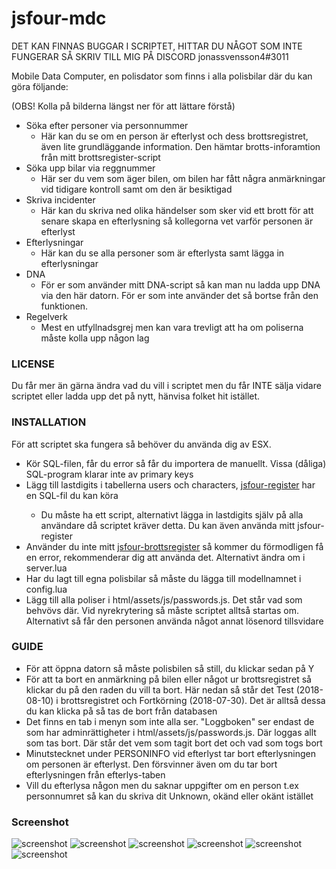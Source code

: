 # jsfour-mdc
DET KAN FINNAS BUGGAR I SCRIPTET, HITTAR DU NÅGOT SOM INTE FUNGERAR SÅ SKRIV TILL MIG PÅ DISCORD jonassvensson4#3011

Mobile Data Computer, en polisdator som finns i alla polisbilar där du kan göra följande:

(OBS! Kolla på bilderna längst ner för att lättare förstå)

* Söka efter personer via personnummer
  - Här kan du se om en person är efterlyst och dess brottsregistret, även lite grundläggande information. Den hämtar brotts-inforamtion från mitt brottsregister-script
* Söka upp bilar via reggnummer
  - Här ser du vem som äger bilen, om bilen har fått några anmärkningar vid tidigare kontroll samt om den är besiktigad
* Skriva incidenter
  - Här kan du skriva ned olika händelser som sker vid ett brott för att senare skapa en efterlysning så kollegorna vet varför personen är efterlyst
* Efterlysningar
  - Här kan du se alla personer som är efterlysta samt lägga in efterlysningar
* DNA
  - För er som använder mitt DNA-script så kan man nu ladda upp DNA via den här datorn. För er som inte använder det så bortse från den funktionen.
* Regelverk
  - Mest en utfyllnadsgrej men kan vara trevligt att ha om poliserna måste kolla upp någon lag

### LICENSE
Du får mer än gärna ändra vad du vill i scriptet men du får INTE sälja vidare scriptet eller ladda upp det på nytt, hänvisa folket hit istället.

### INSTALLATION
För att scriptet ska fungera så behöver du använda dig av ESX.

* Kör SQL-filen, får du error så får du importera de manuellt. Vissa (dåliga) SQL-program klarar inte av primary keys
* Lägg till lastdigits i tabellerna users och characters, <a href="https://github.com/jonassvensson4/jsfour-register">jsfour-register<a/> har en SQL-fil du kan köra
  - Du måste ha ett script, alternativt lägga in lastdigits själv på alla användare då scriptet kräver detta. Du kan även använda mitt jsfour-register
* Använder du inte mitt <a href="https://github.com/jonassvensson4/jsfour-brottsregister">jsfour-brottsregister<a/> så kommer du förmodligen få en error, rekommenderar dig att använda det. Alternativt ändra om i server.lua
* Har du lagt till egna polisbilar så måste du lägga till modellnamnet i config.lua
* Lägg till alla poliser i html/assets/js/passwords.js. Det står vad som behvövs där. Vid nyrekrytering så måste scriptet alltså startas om. Alternativt så får den personen använda något annat lösenord tillsvidare
  
### GUIDE
* För att öppna datorn så måste polisbilen så still, du klickar sedan på Y
* För att ta bort en anmärkning på bilen eller något ur brottsregistret så klickar du på den raden du vill ta bort. Här nedan så står det Test (2018-08-10) i brottsregistret och Fortkörning (2018-07-30). Det är alltså dessa du kan klicka på så tas de bort från databasen
* Det finns en tab i menyn som inte alla ser. "Loggboken" ser endast de som har adminrättigheter i html/assets/js/passwords.js. Där loggas allt som tas bort. Där står det vem som tagit bort det och vad som togs bort
* Minutstecknet under PERSONINFO vid efterlyst tar bort efterlysningen om personen är efterlyst. Den försvinner även om du tar bort efterlysningen från efterlys-taben
* Vill du efterlysa någon men du saknar uppgifter om en person t.ex personnumret så kan du skriva dit Unknown, okänd eller okänt istället

### Screenshot
![screenshot](https://i.gyazo.com/f1686551d68855578946b48b3dce6be7.png)
![screenshot](https://i.gyazo.com/dbd27b12f6df5ad8784ddd63eb23afdc.png)
![screenshot](https://i.gyazo.com/3859cdd56e2be8a5a18c8ea4f4c0a2d7.png)
![screenshot](https://i.gyazo.com/45614bc6e29e50e2ee136f7e68d7ec27.png)
![screenshot](https://i.gyazo.com/b60e73635bd1aa7c2af55527d3e0c724.png)
![screenshot](https://i.gyazo.com/98fb97ef1ce1d706b710862f899cad3e.png)

